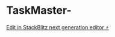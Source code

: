 # TaskMaster-

[Edit in StackBlitz next generation editor ⚡️](https://stackblitz.com/~/github.com/RtCzee/TaskMaster-)